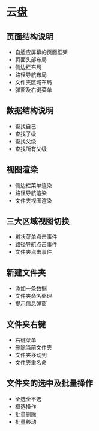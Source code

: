 # 云盘
## 页面结构说明

- 自适应屏幕的页面框架
- 页面头部布局
- 侧边栏布局
- 路径导航布局
- 文件夹区域布局
- 弹窗及右键菜单

## 数据结构说明

- 查找自己
- 查找子级
- 查找父级
- 查找所有父级

## 视图渲染

- 侧边栏菜单渲染
- 路径导航渲染
- 文件夹视图渲染

## 三大区域视图切换

- 树状菜单点击事件
- 路径导航点击事件
- 文件夹点击事件

## 新建文件夹
- 添加一条数据
- 文件夹命名处理
- 提示信息弹窗

## 文件夹右键

- 右键菜单
- 删除当前文件夹
- 文件夹移动到
- 文件夹重名命

## 文件夹的选中及批量操作

- 全选全不选
- 框选操作
- 批量删除
- 批量移动